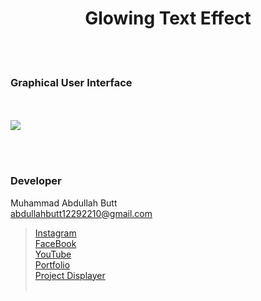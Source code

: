 <h1 align="center">
  Glowing Text Effect
</h1>


<br><br>
<!-- ................................................................................................................................. -->



### Graphical User Interface
<br>
<br>

<img src="https://user-images.githubusercontent.com/81871162/232842855-c6278b76-ccf8-4333-9b83-0c3e0b6371c9.webm" />

<br><br>
<!-- ................................................................................................................................. -->





### Developer

Muhammad Abdullah Butt <br>
abdullahbutt12292210@gmail.com <br>
> [Instagram](https://www.instagram.com/abdullah.butt.22/)<br>
> [FaceBook](https://www.facebook.com/profile.php?id=100076291614529)<br>
> [YouTube](https://www.youtube.com/channel/UCnuOFQyMywg-KuoN-lmav1Q)<br>
> [Portfolio](https://rebrand.ly/MuhammadAbdullahButt_MABCORP)<br>
> [Project Displayer]( https://rebrand.ly/ProjectDisplayer_MABCORP)
<br><br>
<!-- ................................................................................................................................. -->







